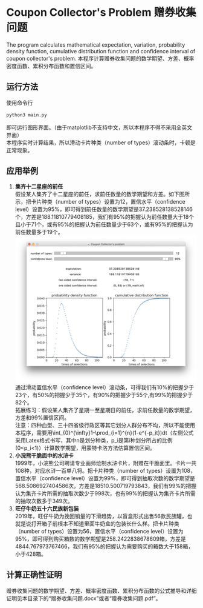 # Coupon Collector's Problem 赠券收集问题

The program calculates mathematical expectation, variation, probability density function, cumulative distribution function and confidence interval of coupon collector's problem.
本程序计算赠券收集问题的数学期望、方差、概率密度函数、累积分布函数和置信区间。  

## 运行方法
使用命令行
```bash
python3 main.py
```
即可运行图形界面。（由于matplotlib不支持中文，所以本程序不得不采用全英文界面）  
本程序实时计算结果，所以滑动卡片种类（number of types）滚动条时，卡顿是正常现象。
## 应用举例
1. **集齐十二星座的前任**  
假设某人集齐了十二星座的前任，求前任数量的数学期望和方差。如下图所示，把卡片种类（number of types）设置为12，置信水平（confidence level）设置为95%，即可得到前任数量的数学期望是37.238528138528146个，方差是188.11810779408185，我们有95%的把握认为前任数量大于18个且小于71个，或有95%的把握认为前任数量少于63个，或有95%的把握认为前任数量多于19个。
![程序截图](https://raw.githubusercontent.com/shxuy/CouponCollectorsProblem/master/img/DefaultScreenshot.png)
通过滑动置信水平（confidence level）滚动条，可得我们有10%的把握少于23个，有50%的把握少于35个，有90%的把握少于55个,有99%的把握少于82个。  
拓展练习：假设某人集齐了星期一至星期日的前任，求前任数量的数学期望，方差和99%置信区间。  
注意：四种血型、三十四省级行政区等其它划分人群分布不均，所以不能使用本程序，需要用\int_{0}^{\infty}1-\prod_{i=1}^{n}(1-e^{-p_it})dt（左侧公式采用Latex格式书写，其中n是划分种类，p_i是第i种划分所占的比例(0<p_i<1)）计算数学期望，用蒙特卡洛方法估算置信区间。  
2. **小浣熊干脆面中的水浒卡**  
1999年，小浣熊公司聘请专业画师绘制水浒卡片，附赠在干脆面里。卡片一共108种，对应水浒一百单八将。把卡片种类（number of types）设置为108，置信水平（confidence level）设置为99%，即可得到抽取次数的数学期望是568.5086927404586次，方差是18510.500719793843，我们有99%的把握认为集齐卡片所需的抽取次数少于998次，也有99%的把握认为集齐卡片所需的抽取次数多于349次。
3. **旺仔牛奶五十六民族新包装**  
2019年，旺仔牛奶为挽回销量的下滑趋势，以盲盒形式出售56款民族罐，也就是说打开箱子前根本不知道里面牛奶盒的包装长什么样。把卡片种类（number of types）设置为56，置信水平（confidence level）设置为95%，即可得到购买箱数的数学期望是258.2422838678609箱，方差是4844.767973767466，我们有95%的把握认为需要购买的箱数大于158箱，小于428箱。
## 计算正确性证明
赠券收集问题的数学期望、方差、概率密度函数、累积分布函数的公式推导和详细证明见本目录下的“赠券收集问题.docx”或者“赠券收集问题.pdf”。

